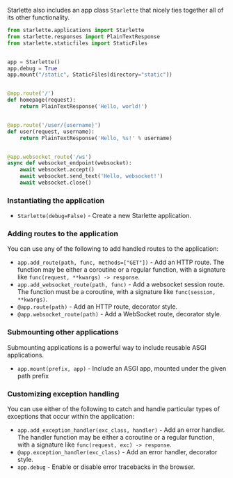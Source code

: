 Starlette also includes an app class `Starlette` that nicely ties together all of
its other functionality.

```python
from starlette.applications import Starlette
from starlette.responses import PlainTextResponse
from starlette.staticfiles import StaticFiles


app = Starlette()
app.debug = True
app.mount("/static", StaticFiles(directory="static"))


@app.route('/')
def homepage(request):
    return PlainTextResponse('Hello, world!')


@app.route('/user/{username}')
def user(request, username):
    return PlainTextResponse('Hello, %s!' % username)


@app.websocket_route('/ws')
async def websocket_endpoint(websocket):
    await websocket.accept()
    await websocket.send_text('Hello, websocket!')
    await websocket.close()
```

### Instantiating the application

* `Starlette(debug=False)` - Create a new Starlette application.

### Adding routes to the application

You can use any of the following to add handled routes to the application:

* `app.add_route(path, func, methods=["GET"])` - Add an HTTP route. The function may be either a coroutine or a regular function, with a signature like `func(request, **kwargs) -> response`.
* `app.add_websocket_route(path, func)` - Add a websocket session route. The function must be a coroutine, with a signature like `func(session, **kwargs)`.
* `@app.route(path)` - Add an HTTP route, decorator style.
* `@app.websocket_route(path)` - Add a WebSocket route, decorator style.

### Submounting other applications

Submounting applications is a powerful way to include reusable ASGI applications.

* `app.mount(prefix, app)` - Include an ASGI app, mounted under the given path prefix

### Customizing exception handling

You can use either of the following to catch and handle particular types of
exceptions that occur within the application:

* `app.add_exception_handler(exc_class, handler)` - Add an error handler. The handler function may be either a coroutine or a regular function, with a signature like `func(request, exc) -> response`.
* `@app.exception_handler(exc_class)` - Add an error handler, decorator style.
* `app.debug` - Enable or disable error tracebacks in the browser.
